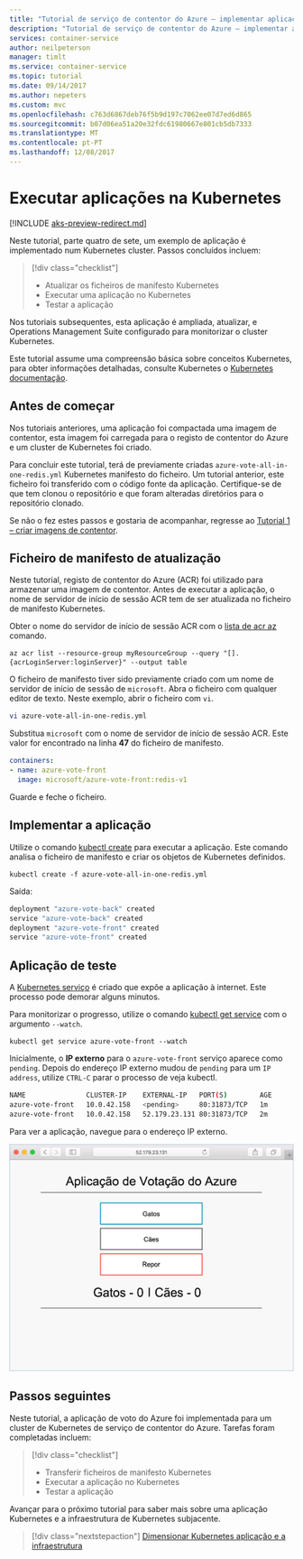 ```yaml
---
title: "Tutorial de serviço de contentor do Azure – implementar aplicações"
description: "Tutorial de serviço de contentor do Azure – implementar aplicações"
services: container-service
author: neilpeterson
manager: timlt
ms.service: container-service
ms.topic: tutorial
ms.date: 09/14/2017
ms.author: nepeters
ms.custom: mvc
ms.openlocfilehash: c763d6867deb76f5b9d197c7062ee07d7ed6d865
ms.sourcegitcommit: b07d06ea51a20e32fdc61980667e801cb5db7333
ms.translationtype: MT
ms.contentlocale: pt-PT
ms.lasthandoff: 12/08/2017
---
```

# <a name="run-applications-in-kubernetes"></a>Executar aplicações na Kubernetes

[!INCLUDE [aks-preview-redirect.md](../../../includes/aks-preview-redirect.md)]

Neste tutorial, parte quatro de sete, um exemplo de aplicação é implementado num Kubernetes cluster. Passos concluídos incluem:

> [!div class="checklist"]
> * Atualizar os ficheiros de manifesto Kubernetes
> * Executar uma aplicação no Kubernetes
> * Testar a aplicação

Nos tutoriais subsequentes, esta aplicação é ampliada, atualizar, e Operations Management Suite configurado para monitorizar o cluster Kubernetes.

Este tutorial assume uma compreensão básica sobre conceitos Kubernetes, para obter informações detalhadas, consulte Kubernetes o [Kubernetes documentação](https://kubernetes.io/docs/home/).

## <a name="before-you-begin"></a>Antes de começar

Nos tutoriais anteriores, uma aplicação foi compactada uma imagem de contentor, esta imagem foi carregada para o registo de contentor do Azure e um cluster de Kubernetes foi criado. 

Para concluir este tutorial, terá de previamente criadas `azure-vote-all-in-one-redis.yml` Kubernetes manifesto do ficheiro. Um tutorial anterior, este ficheiro foi transferido com o código fonte da aplicação. Certifique-se de que tem clonou o repositório e que foram alteradas diretórios para o repositório clonado.

Se não o fez estes passos e gostaria de acompanhar, regresse ao [Tutorial 1 – criar imagens de contentor](./container-service-tutorial-kubernetes-prepare-app.md). 

## <a name="update-manifest-file"></a>Ficheiro de manifesto de atualização

Neste tutorial, registo de contentor do Azure (ACR) foi utilizado para armazenar uma imagem de contentor. Antes de executar a aplicação, o nome de servidor de início de sessão ACR tem de ser atualizada no ficheiro de manifesto Kubernetes.

Obter o nome do servidor de início de sessão ACR com o [lista de acr az](/cli/azure/acr#list) comando.

```azurecli-interactive
az acr list --resource-group myResourceGroup --query "[].{acrLoginServer:loginServer}" --output table
```

O ficheiro de manifesto tiver sido previamente criado com um nome de servidor de início de sessão de `microsoft`. Abra o ficheiro com qualquer editor de texto. Neste exemplo, abrir o ficheiro com `vi`.

```bash
vi azure-vote-all-in-one-redis.yml
```

Substitua `microsoft` com o nome de servidor de início de sessão ACR. Este valor for encontrado na linha **47** do ficheiro de manifesto.

```yaml
containers:
- name: azure-vote-front
  image: microsoft/azure-vote-front:redis-v1
```

Guarde e feche o ficheiro.

## <a name="deploy-application"></a>Implementar a aplicação

Utilize o comando [kubectl create](https://kubernetes.io/docs/user-guide/kubectl/v1.6/#create) para executar a aplicação. Este comando analisa o ficheiro de manifesto e criar os objetos de Kubernetes definidos.

```azurecli-interactive
kubectl create -f azure-vote-all-in-one-redis.yml
```

Saída:

```bash
deployment "azure-vote-back" created
service "azure-vote-back" created
deployment "azure-vote-front" created
service "azure-vote-front" created
```

## <a name="test-application"></a>Aplicação de teste

A [Kubernetes serviço](https://kubernetes.io/docs/concepts/services-networking/service/) é criado que expõe a aplicação à internet. Este processo pode demorar alguns minutos. 

Para monitorizar o progresso, utilize o comando [kubectl get service](https://review.docs.microsoft.com/azure/container-service/container-service-kubernetes-walkthrough?branch=pr-en-us-17681) com o argumento `--watch`.

```azurecli-interactive
kubectl get service azure-vote-front --watch
```

Inicialmente, o **IP externo** para o `azure-vote-front` serviço aparece como `pending`. Depois do endereço IP externo mudou de `pending` para um `IP address`, utilize `CTRL-C` parar o processo de veja kubectl.

```bash
NAME               CLUSTER-IP    EXTERNAL-IP   PORT(S)        AGE
azure-vote-front   10.0.42.158   <pending>     80:31873/TCP   1m
azure-vote-front   10.0.42.158   52.179.23.131 80:31873/TCP   2m
```

Para ver a aplicação, navegue para o endereço IP externo.

![Imagem do cluster do Kubernetes no Azure no Azure](media/container-service-kubernetes-tutorials/azure-vote.png)

## <a name="next-steps"></a>Passos seguintes

Neste tutorial, a aplicação de voto do Azure foi implementada para um cluster de Kubernetes de serviço de contentor do Azure. Tarefas foram completadas incluem:  

> [!div class="checklist"]
> * Transferir ficheiros de manifesto Kubernetes
> * Executar a aplicação no Kubernetes
> * Testar a aplicação

Avançar para o próximo tutorial para saber mais sobre uma aplicação Kubernetes e a infraestrutura de Kubernetes subjacente. 

> [!div class="nextstepaction"]
> [Dimensionar Kubernetes aplicação e a infraestrutura](./container-service-tutorial-kubernetes-scale.md)
